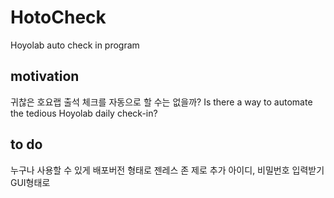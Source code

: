 # HotoCheck
Hoyolab auto check in program


## motivation

귀찮은 호요랩 출석 체크를 자동으로 할 수는 없을까?
Is there a way to automate the tedious Hoyolab daily check-in?

## to do

누구나 사용할 수 있게 배포버전 형태로
젠레스 존 제로 추가
아이디, 비밀번호 입력받기
GUI형태로

